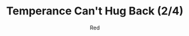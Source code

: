 ---
media: "images/rounds/round_4_2/temperance_cant_hug_back_2.png"
media_type: image
title: Temperance Can't Hug Back (2/4)
author: Red
desc: Temperance laments their inability to hug Rolf Shepherd back.
---